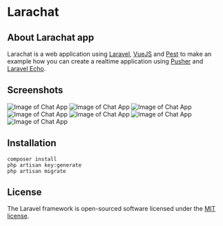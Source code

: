 # Larachat

## About Larachat app
Larachat is a web application using [Laravel](https://laravel.com), [VueJS](https://vuejs.org) and [Pest](https://pestphp.com/) to make an example how you can create a realtime application using [Pusher](https://pusher.com) and [Laravel Echo](https://laravel.com/docs/7.x/broadcasting#installing-laravel-echo). 

## Screenshots
![Image of Chat App](https://aldorg.com/chat1.png)
![Image of Chat App](https://aldorg.com/chat2.png)
![Image of Chat App](https://aldorg.com/chat3.png)
![Image of Chat App](https://aldorg.com/chat4.png)
![Image of Chat App](https://aldorg.com/chat5.png)
![Image of Chat App](https://aldorg.com/chat6.png)
![Image of Chat App](https://aldorg.com/chat7.png)

## Installation
```
composer install
php artisan key:generate
php artisan migrate
```

## License

The Laravel framework is open-sourced software licensed under the [MIT license](https://opensource.org/licenses/MIT).
